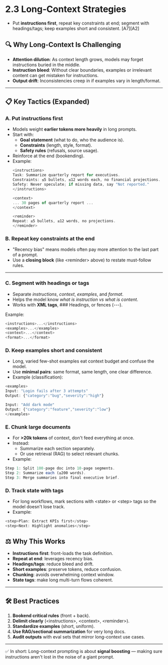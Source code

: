 # 2.3 Long‑Context Strategies

- Put **instructions first**, repeat key constraints at end; segment with headings/tags; keep examples short and consistent. [A7][A2]

## 🔍 Why Long-Context Is Challenging

- **Attention dilution**: As context length grows, models may forget instructions buried in the middle.
- **Instruction bleed**: Without clear boundaries, examples or irrelevant content can get mistaken for instructions.
- **Output drift**: Inconsistencies creep in if examples vary in length/format.

---

## 📋 Key Tactics (Expanded)

### **A. Put instructions first**
- Models weight **earlier tokens more heavily** in long prompts.
- Start with:
	- **Goal statement** (what to do, who the audience is).
	- **Constraints** (length, style, format).
	- **Safety rules** (refusals, source usage).
- Reinforce at the end (bookending).
- Example:
	```typescript
	<instructions>
	Task: Summarize quarterly report for executives.
	Constraints: ≤5 bullets, ≤12 words each, no financial projections.
	Safety: Never speculate; if missing data, say "Not reported."
	</instructions>

	<context>
	... 30 pages of quarterly report ...
	</context>

	<reminder>
	Repeat: ≤5 bullets, ≤12 words, no projections.
	</reminder>
	```

### **B. Repeat key constraints at the end**
- "Recency bias" means models often pay more attention to the last part of a prompt.
- Use a **closing block** (like \<reminder\> above) to restate must-follow rules.

---

### **C. Segment with headings or tags**
- Separate *instructions*, *context*, *examples*, and *format*.
- Helps the model know *what is instruction vs what is content*.
- Works with **XML tags**, ### Headings, or fences (---).

Example:
```typescript
<instructions>...</instructions>
<examples>...</examples>
<context>...</context>
<format>...</format>
```

### **D. Keep examples short and consistent**
- Long, varied few-shot examples eat context budget and confuse the model.
- Use **minimal pairs**: same format, same length, one clear difference.
- Example (classification):

```typescript
<examples>
Input: "Login fails after 3 attempts"
Output: {"category":"bug","severity":"high"}

Input: "Add dark mode"
Output: {"category":"feature","severity":"low"}
</examples>
```

### **E. Chunk large documents**
- For **\>20k tokens** of context, don't feed everything at once.
- Instead:
	- Summarize each section separately.
	- Or use retrieval (RAG) to select relevant chunks.
- Example:

```typescript
Step 1: Split 100-page doc into 10-page segments.
Step 2: Summarize each (≤200 words).
Step 3: Merge summaries into final executive brief.
```

### **D. Track state with tags**
- For long workflows, mark sections with \<state\> or \<step\> tags so the model doesn't lose track.
- Example:

```typescript
<step>Plan: Extract KPIs first</step>
<step>Next: Highlight anomalies</step>
```

## ⚖️ Why This Works

- **Instructions first**: front-loads the task definition.
- **Repeat at end**: leverages recency bias.
- **Headings/tags**: reduce bleed and drift.
- **Short examples**: preserve tokens, reduce confusion.
- **Chunking**: avoids overwhelming context window.
- **State tags**: make long multi-turn flows coherent.

---

## 🛠️ Best Practices

1. **Bookend critical rules** (front + back).
2. **Delimit clearly** (\<instructions\>, \<context\>, \<reminder\>).
3. **Standardize examples** (short, uniform).
4. **Use RAG/sectional summarization** for very long docs.
5. **Audit outputs** with eval sets that mirror long-context use cases.

---

✅ In short: Long-context prompting is about **signal boosting** — making sure instructions aren't lost in the noise of a giant prompt.